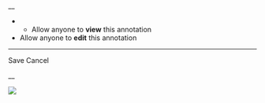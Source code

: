 __

  *   * Allow anyone to **view** this annotation
  * Allow anyone to **edit** this annotation



* * *

Save Cancel

__




![](https://bat.bing.com/action/0?ti=56018282&Ver=2&mid=358312f3-6223-4191-b816-4dd4a1998894&sid=201ffde0635411ee902411d77b750559&vid=20202bf0635411ee9ac03f2e618b0b9f&vids=0&msclkid=N&pi=0&lg=en-US&sw=800&sh=600&sc=24&nwd=1&tl=Shortform%20%7C%20An%20Unquiet%20Mind&p=https%3A%2F%2Fwww.shortform.com%2Fapp%2Fbook%2Fan-unquiet-mind%2Fchapter-4&r=&lt=447&evt=pageLoad&sv=1&rn=735422)
